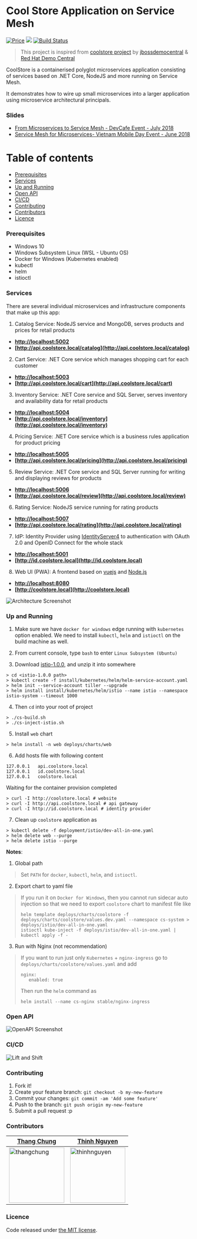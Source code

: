 # Cool Store Application on Service Mesh

<p align="left">
  <a href="https://github.com/vietnam-devs/coolstore-microservices/blob/master/LICENSE"><img src="https://img.shields.io/badge/price-FREE-0098f7.svg" alt="Price"></a>
  <a href="https://codecov.io/gh/vietnam-devs/coolstore-microservices"><img src="https://codecov.io/gh/vietnam-devs/coolstore-microservices/branch/master/graph/badge.svg" /></a>
  <a href="https://travis-ci.org/vietnam-devs/coolstore-microservices"><img src="https://travis-ci.org/vietnam-devs/coolstore-microservices.svg?label=travis-ci&branch=master&style=flat-square" alt="Build Status" data-canonical-src="https://travis-ci.org/vietnam-devs/coolstore-microservices.svg?label=travis-ci&branch=master" style="max-width:100%;"></a>
</p>

> This project is inspired from [coolstore project](https://github.com/jbossdemocentral/coolstore-microservice) by [jbossdemocentral](https://github.com/jbossdemocentral) & [Red Hat Demo Central](https://gitlab.com/redhatdemocentral)

CoolStore is a containerised polyglot microservices application consisting of services based on .NET Core, NodeJS and more running on Service Mesh.

It demonstrates how to wire up small microservices into a larger application using microservice architectural principals.

### Slides
- [From Microservices to Service Mesh - DevCafe Event - July 2018](https://www.slideshare.net/ThangChung/from-microservices-to-service-mesh-devcafe-event-july-2018)
- [Service Mesh for Microservices- Vietnam Mobile Day Event - June 2018](https://www.slideshare.net/ThangChung/service-mesh-for-microservices-vietnam-mobile-day-june-2017)

# Table of contents

* [Prerequisites](https://github.com/vietnam-devs/coolstore-microservices#prerequisites)
* [Services](https://github.com/vietnam-devs/coolstore-microservices#services)
* [Up and Running](https://github.com/vietnam-devs/coolstore-microservices#up-and-running)
* [Open API](https://github.com/vietnam-devs/coolstore-microservices#open-api)
* [CI/CD](https://github.com/vietnam-devs/coolstore-microservices#ci-cd)
* [Contributing](https://github.com/vietnam-devs/coolstore-microservices#contributing)
* [Contributors](https://github.com/vietnam-devs/coolstore-microservices#contributors)
* [Licence](https://github.com/vietnam-devs/coolstore-microservices#licence)

### Prerequisites

- Windows 10
- Windows Subsystem Linux (WSL - Ubuntu OS)
- Docker for Windows (Kubernetes enabled)
- kubectl
- helm
- istioctl

### Services

There are several individual microservices and infrastructure components that make up this app:

1. Catalog Service: NodeJS service and MongoDB, serves products and prices for retail products
  - **[http://localhost:5002](http://localhost:5002)**
  - **[http://api.coolstore.local/catalog](http://api.coolstore.local/catalog)**
2. Cart Service: .NET Core service which manages shopping cart for each customer
  - **[http://localhost:5003](http://localhost:5003)**
  - **[http://api.coolstore.local/cart](http://api.coolstore.local/cart)**
3. Inventory Service: .NET Core service and SQL Server, serves inventory and availability data for retail products
  - **[http://localhost:5004](http://localhost:5004)**
  - **[http://api.coolstore.local/inventory](http://api.coolstore.local/inventory)**
4. Pricing Service: .NET Core service which is a business rules application for product pricing
  - **[http://localhost:5005](http://localhost:5005)**
  - **[http://api.coolstore.local/pricing](http://api.coolstore.local/pricing)**
5. Review Service: .NET Core service and SQL Server running for writing and displaying reviews for products
  - **[http://localhost:5006](http://localhost:5006)**
  - **[http://api.coolstore.local/review](http://api.coolstore.local/review)**
6. Rating Service: NodeJS service running for rating products
  - **[http://localhost:5007](http://localhost:5007)**
  - **[http://api.coolstore.local/rating](http://api.coolstore.local/rating)**
7. IdP: Identity Provider using [IdentityServer4](https://github.com/IdentityServer/IdentityServer4) to authentication with OAuth 2.0 and OpenID Connect for the whole stack
  - **[http://localhost:5001](http://localhost:5001)**
  - **[http://id.coolstore.local](http://id.coolstore.local)**
8. Web UI (PWA): A frontend based on [vuejs](https://vuejs.org/) and [Node.js](https://nodejs.org)
  - **[http://localhost:8080](http://localhost:8080)**
  - **[http://coolstore.local](http://coolstore.local)**

![Architecture Screenshot](assets/images/arch-diagram.png?raw=true 'Architecture Diagram')

### Up and Running

1. Make sure we have `docker for windows` edge running with `kubernetes` option enabled. We need to install `kubectl`, `helm` and `istioctl` on the build machine as well.

2. From current console, type `bash` to enter `Linux Subsystem (Ubuntu)`

3. Download [istio-1.0.0](https://github.com/istio/istio/releases/tag/1.0.0), and unzip it into somewhere

```
> cd <istio-1.0.0 path>
> kubectl create -f install/kubernetes/helm/helm-service-account.yaml
> helm init --service-account tiller --upgrade
> helm install install/kubernetes/helm/istio --name istio --namespace istio-system --timeout 1000
```

4. Then `cd` into your root of project

```
> ./cs-build.sh
> ./cs-inject-istio.sh
```

5. Install `web` chart

```
> helm install -n web deploys/charts/web
```

6. Add hosts file with following content

```
127.0.0.1   api.coolstore.local
127.0.0.1   id.coolstore.local
127.0.0.1   coolstore.local
```

Waiting for the container provision completed

```
> curl -I http://coolstore.local # website
> curl -I http://api.coolstore.local # api gateway
> curl -I http://id.coolstore.local # identity provider
```

7. Clean up `coolstore` application as

```
> kubectl delete -f deployment/istio/dev-all-in-one.yaml
> helm delete web --purge
> helm delete istio --purge
```

**Notes**:

1. Global path
> Set `PATH` for `docker`, `kubectl`, `helm`, and `istioctl`.

2. Export chart to yaml file
> If you run it on `Docker for Windows`, then you cannot run sidecar auto injection so that we need to export `coolstore` chart to manifest file like
> ```
> helm template deploys/charts/coolstore -f deploys/charts/coolstore/values.dev.yaml --namespace cs-system > deploys/istio/dev-all-in-one.yaml
> istioctl kube-inject -f deploys/istio/dev-all-in-one.yaml | kubectl apply -f -
>```

3. Run with Nginx (not recommendation)
> If you want to run just only `Kubernetes` + `nginx-ingress` go to `deploys/charts/coolstore/values.yaml` and add
>```
> nginx:
>    enabled: true
>```
> Then run the `helm` command as
> ```
> helm install --name cs-nginx stable/nginx-ingress
> ```

### Open API

![OpenAPI Screenshot](assets/images/open-api.png?raw=true 'OpenAPI')

### CI/CD

![Lift and Shift](assets/images/lift-and-shift.PNG?raw=true 'liftandshift')

### Contributing

1. Fork it!
2. Create your feature branch: `git checkout -b my-new-feature`
3. Commit your changes: `git commit -am 'Add some feature'`
4. Push to the branch: `git push origin my-new-feature`
5. Submit a pull request :p

### Contributors

| [Thang Chung](https://github.com/thangchung)                                                         | [Thinh Nguyen](https://github.com/thinhnotes)                                                          |
| ---------------------------------------------------------------------------------------------------- | ------------------------------------------------------------------------------------------------------ |
| <img src="https://avatars3.githubusercontent.com/u/422341?s=460&v=4"  alt="thangchung" width="150"/> | <img src="https://avatars2.githubusercontent.com/u/4660531?s=460&v=4" alt="thinhnguyen" width="150" /> |

### Licence

Code released under [the MIT license](https://github.com/vietnam-devs/coolstore-microservices/blob/master/LICENSE).
